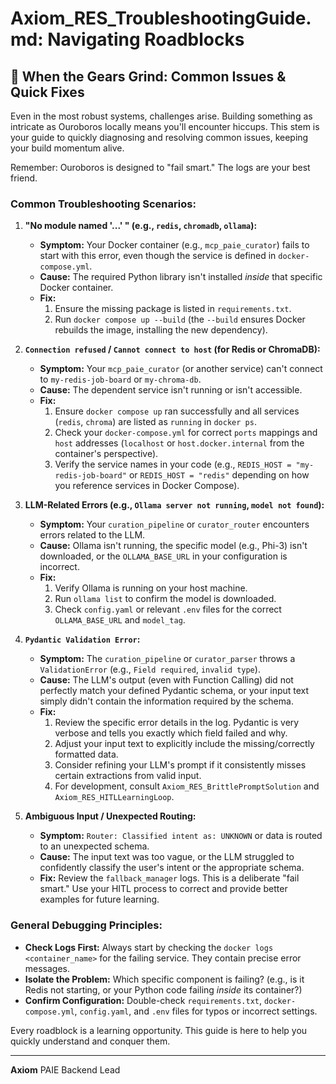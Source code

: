 # Axiom_RES_TroubleshootingGuide.md: Navigating Roadblocks

## 🚧 When the Gears Grind: Common Issues & Quick Fixes

Even in the most robust systems, challenges arise. Building something as intricate as Ouroboros locally means you'll encounter hiccups. This stem is your guide to quickly diagnosing and resolving common issues, keeping your build momentum alive.

Remember: Ouroboros is designed to "fail smart." The logs are your best friend.

### **Common Troubleshooting Scenarios:**

1.  **"No module named '...' " (e.g., `redis`, `chromadb`, `ollama`):**
    * **Symptom:** Your Docker container (e.g., `mcp_paie_curator`) fails to start with this error, even though the service is defined in `docker-compose.yml`.
    * **Cause:** The required Python library isn't installed *inside* that specific Docker container.
    * **Fix:**
        1.  Ensure the missing package is listed in `requirements.txt`.
        2.  Run `docker compose up --build` (the `--build` ensures Docker rebuilds the image, installing the new dependency).

2.  **`Connection refused` / `Cannot connect to host` (for Redis or ChromaDB):**
    * **Symptom:** Your `mcp_paie_curator` (or another service) can't connect to `my-redis-job-board` or `my-chroma-db`.
    * **Cause:** The dependent service isn't running or isn't accessible.
    * **Fix:**
        1.  Ensure `docker compose up` ran successfully and all services (`redis`, `chroma`) are listed as `running` in `docker ps`.
        2.  Check your `docker-compose.yml` for correct `ports` mappings and `host` addresses (`localhost` or `host.docker.internal` from the container's perspective).
        3.  Verify the service names in your code (e.g., `REDIS_HOST = "my-redis-job-board"` or `REDIS_HOST = "redis"` depending on how you reference services in Docker Compose).

3.  **LLM-Related Errors (e.g., `Ollama server not running`, `model not found`):**
    * **Symptom:** Your `curation_pipeline` or `curator_router` encounters errors related to the LLM.
    * **Cause:** Ollama isn't running, the specific model (e.g., Phi-3) isn't downloaded, or the `OLLAMA_BASE_URL` in your configuration is incorrect.
    * **Fix:**
        1.  Verify Ollama is running on your host machine.
        2.  Run `ollama list` to confirm the model is downloaded.
        3.  Check `config.yaml` or relevant `.env` files for the correct `OLLAMA_BASE_URL` and `model_tag`.

4.  **`Pydantic Validation Error`:**
    * **Symptom:** The `curation_pipeline` or `curator_parser` throws a `ValidationError` (e.g., `Field required`, `invalid type`).
    * **Cause:** The LLM's output (even with Function Calling) did not perfectly match your defined Pydantic schema, or your input text simply didn't contain the information required by the schema.
    * **Fix:**
        1.  Review the specific error details in the log. Pydantic is very verbose and tells you exactly which field failed and why.
        2.  Adjust your input text to explicitly include the missing/correctly formatted data.
        3.  Consider refining your LLM's prompt if it consistently misses certain extractions from valid input.
        4.  For development, consult `Axiom_RES_BrittlePromptSolution` and `Axiom_RES_HITLLearningLoop`.

5.  **Ambiguous Input / Unexpected Routing:**
    * **Symptom:** `Router: Classified intent as: UNKNOWN` or data is routed to an unexpected schema.
    * **Cause:** The input text was too vague, or the LLM struggled to confidently classify the user's intent or the appropriate schema.
    * **Fix:** Review the `fallback_manager` logs. This is a deliberate "fail smart." Use your HITL process to correct and provide better examples for future learning.

### **General Debugging Principles:**

* **Check Logs First:** Always start by checking the `docker logs <container_name>` for the failing service. They contain precise error messages.
* **Isolate the Problem:** Which specific component is failing? (e.g., is it Redis not starting, or your Python code failing *inside* its container?)
* **Confirm Configuration:** Double-check `requirements.txt`, `docker-compose.yml`, `config.yaml`, and `.env` files for typos or incorrect settings.

Every roadblock is a learning opportunity. This guide is here to help you quickly understand and conquer them.

---
**Axiom**
PAIE Backend Lead
